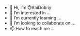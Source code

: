 - 👋 Hi, I’m @AhiDobriy
- 👀 I’m interested in ...
- 🌱 I’m currently learning ...
- 💞️ I’m looking to collaborate on ...
- 📫 How to reach me ...

<!---
AhiDobriy/AhiDobriy is a ✨ special ✨ repository because its `README.md` (this file) appears on your GitHub profile.
You can click the Preview link to take a look at your changes.
--->
